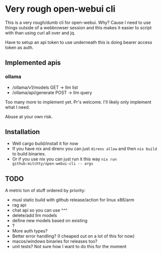 # Very rough open-webui cli

This is a very rough/dumb cli for open-webui. Why? Cause I need to use things outside of a webbrowser session and this makes it easier to script with than using curl all over and jq.

Have to setup an api token to use underneath this is doing bearer access token as auth.

## Implemented apis

### ollama

- /ollama/v1/models GET -> llm list
- /ollama/api/generate POST -> llm query

Too many more to implement yet. Pr's welcome. I'll likely only implement what I need.

Abuse at your own risk.

## Installation

- Well cargo build/install it for now
- If you have nix and direnv you can just `direnv allow` and then `nix build` to build binaries.
- Or if you use nix you can just run it this way `nix run github:mitchty/open-webui-cli -- args`

## TODO

A metric ton of stuff ordered by priority:
- musl static build with github release/action for linux x86/arm
- rag api
- chat api so you can use ^^^
- delete/add llm models
- define new models based on existing
- ?
- More auth types?
- Better error handling? (I cheaped out on a lot of this for now)
- macos/windows binaries for releases too?
- unit tests? Not sure how I want to do this for the moment
